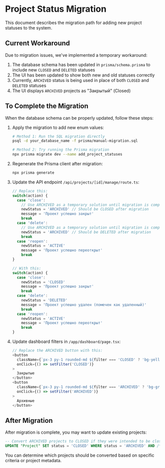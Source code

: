 # Project Status Migration

This document describes the migration path for adding new project statuses to the system.

## Current Workaround

Due to migration issues, we've implemented a temporary workaround:

1. The database schema has been updated in `prisma/schema.prisma` to include new `CLOSED` and `DELETED` statuses
2. The UI has been updated to show both new and old statuses correctly
3. Currently, `ARCHIVED` status is being used in place of both `CLOSED` and `DELETED` statuses
4. The UI displays `ARCHIVED` projects as "Закрытый" (Closed)

## To Complete the Migration

When the database schema can be properly updated, follow these steps:

1. Apply the migration to add new enum values:
   ```bash
   # Method 1: Run the SQL migration directly
   psql -d your_database_name -f prisma/manual-migration.sql
   
   # Method 2: Try running the Prisma migration
   npx prisma migrate dev --name add_project_statuses
   ```

2. Regenerate the Prisma client after migration:
   ```bash
   npx prisma generate
   ```

3. Update the API endpoint `/api/projects/[id]/manage/route.ts`:
   ```typescript
   // Replace this:
   switch(action) {
     case 'close':
       // Use ARCHIVED as a temporary solution until migration is completed
       newStatus = 'ARCHIVED' // Should be CLOSED after migration
       message = 'Проект успешно закрыт'
       break
     case 'delete':
       // Use ARCHIVED as a temporary solution until migration is completed
       newStatus = 'ARCHIVED' // Should be DELETED after migration
       break
     case 'reopen':
       newStatus = 'ACTIVE'
       message = 'Проект успешно переоткрыт'
       break
   }
   
   // With this:
   switch(action) {
     case 'close':
       newStatus = 'CLOSED' 
       message = 'Проект успешно закрыт'
       break
     case 'delete':
       newStatus = 'DELETED'
       message = 'Проект успешно удален (помечен как удаленный)'
       break
     case 'reopen':
       newStatus = 'ACTIVE'
       message = 'Проект успешно переоткрыт'
       break
   }
   ```

4. Update dashboard filters in `/app/dashboard/page.tsx`:
   ```typescript
   // Replace the ARCHIVED button with this:
   <button
     className={`px-3 py-1 rounded-md ${filter === 'CLOSED' ? 'bg-yellow-600 text-white' : 'bg-gray-200'}`}
     onClick={() => setFilter('CLOSED')}
   >
     Закрытые
   </button>
   <button
     className={`px-3 py-1 rounded-md ${filter === 'ARCHIVED' ? 'bg-gray-600 text-white' : 'bg-gray-200'}`}
     onClick={() => setFilter('ARCHIVED')}
   >
     Архивные
   </button>
   ```

## After Migration

After migration is complete, you may want to update existing projects:

```sql
-- Convert ARCHIVED projects to CLOSED if they were intended to be closed
UPDATE "Project" SET status = 'CLOSED' WHERE status = 'ARCHIVED' AND /* some condition */;
```

You can determine which projects should be converted based on specific criteria or project metadata.